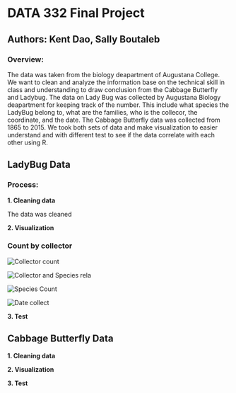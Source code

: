 # **DATA 332 Final Project**

## Authors: Kent Dao, Sally Boutaleb

### Overview:

The data was taken from the biology deapartment of Augustana College. We want to clean and analyze the information base on the technical skill in class and understanding to draw conclusion from the Cabbage Butterfly and Ladybug. The data on Lady Bug was collected by Augustana Biology deapartment for keeping track of the number. This include what species the LadyBug belong to, what are the families, who is the collecor, the coordinate, and the date. The Cabbage Butterfly data was collected from 1865 to 2015. We took both sets of data and make visualization to easier understand and with different test to see if the data correlate with each other using R.

## LadyBug Data

### Process:

**1. Cleaning data**

The data was cleaned 


**2. Visualization**
### Count by collector
![Collector count](https://user-images.githubusercontent.com/118495124/206943340-50a4ec36-3085-40f6-b752-ae7d559778b8.png)


![Collector and Species rela](https://user-images.githubusercontent.com/118495124/206943480-5de6b673-d99c-49e7-84a8-9535d113139b.png)


![Species Count](https://user-images.githubusercontent.com/118495124/206943484-4aa4307d-4476-45bd-bbe8-f503846caeca.png)


![Date collect](https://user-images.githubusercontent.com/118495124/206943486-7b7b4f08-26fa-4f6e-b395-ab70ac5b03b7.png)



**3. Test**




## Cabbage Butterfly Data

**1. Cleaning data**


**2. Visualization**


**3. Test**
